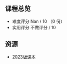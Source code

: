 ## 课程总览  
- 难度评分 Nan / 10 （0 份）  
- 实用评分 不做评分 / 10  

## 资源
- [2023版课本](https://file.uhsea.com/2403/e7b3262a767ceb4ff0037da941a639e791.pdf)  